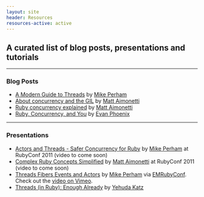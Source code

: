 ```yaml
---
layout: site
header: Resources
resources-active: active
---
```


## A curated list of blog posts, presentations and tutorials

- - -

### Blog Posts

* [A Modern Guide to Threads](http://blog.carbonfive.com/2011/10/11/a-modern-guide-to-threads/) by [Mike Perham](https://twitter.com/mperham)
* [About concurrency and the GIL](http://merbist.com/2011/10/03/about-concurrency-and-the-gil/) by [Matt Aimonetti](http://merbist.com/about/)
* [Ruby concurrency explained](http://merbist.com/2011/02/22/concurrency-in-ruby-explained/) by [Matt Aimonetti](http://merbist.com/about/)
* [Ruby, Concurrency, and You](http://www.engineyard.com/blog/2011/ruby-concurrency-and-you/) by [Evan Phoenix](https://twitter.com/evanphx)

- - -

### Presentations

* [Actors and Threads - Safer Concurrency for Ruby](http://www.slideshare.net/mperham/actors-and-threads) by [Mike Perham](https://www.mikeperham.com) at RubyConf 2011 (video to come soon)
* [Complex Ruby Concepts Simplified](http://rubyconf11.merbist.com/) by [Matt Aimonetti](http://merbist.com/about/) at RubyConf 2011 (video to come soon)
* [Threads Fibers Events and Actors](http://www.mikeperham.com/2011/05/19/threads-fibers-events-and-actors/) by [Mike Perham](https://twitter.com/mperham) via [EMRubyConf](http://emrubyconf.com/). Check out the [video on Vimeo](http://vimeo.com/23933313).
* [Threads (in Ruby): Enough Already](http://yehudakatz.com/2010/08/14/threads-in-ruby-enough-already/) by [Yehuda Katz](http://yehudakatz.com/)
